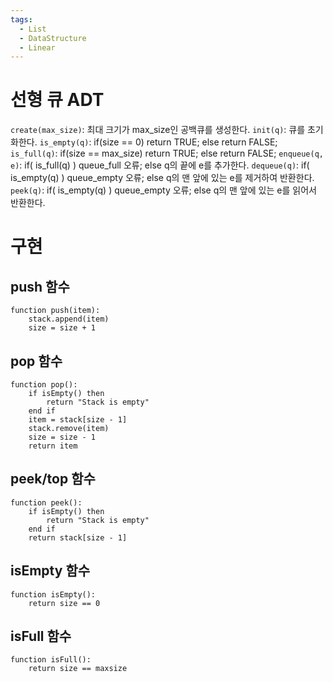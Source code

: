 ```yaml
---
tags:
  - List
  - DataStructure
  - Linear
---
```

# 선형 큐 ADT
`create(max_size)`: 최대 크기가 max_size인 공백큐를 생성한다.
`init(q)`: 큐를 초기화한다.
`is_empty(q)`: if(size == 0) return TRUE; else return FALSE;
`is_full(q)`: if(size == max_size) return TRUE; else return FALSE;
`enqueue(q, e)`: if( is_full(q) ) queue_full 오류; else q의 끝에 e를 추가한다.
`dequeue(q)`: if( is_empty(q) ) queue_empty 오류; else q의 맨 앞에 있는 e를 제거하여 반환한다.
`peek(q)`: if( is_empty(q) ) queue_empty 오류; else q의 맨 앞에 있는 e를 읽어서 반환한다.
# 구현
## push 함수
```
function push(item):
    stack.append(item)
    size = size + 1
```
## pop 함수
```
function pop():
    if isEmpty() then
        return "Stack is empty"
    end if
    item = stack[size - 1]
    stack.remove(item)
    size = size - 1
    return item
```
## peek/top 함수
```
function peek():
    if isEmpty() then
        return "Stack is empty"
    end if
    return stack[size - 1]
```
## isEmpty 함수
```
function isEmpty():
    return size == 0
```
## isFull 함수
```
function isFull():
	return size == maxsize
```